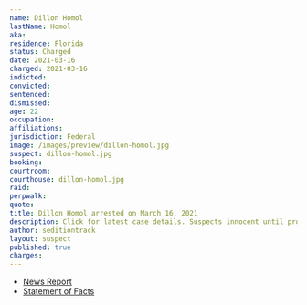 ```yaml
---
name: Dillon Homol
lastName: Homol
aka:
residence: Florida
status: Charged
date: 2021-03-16
charged: 2021-03-16
indicted:
convicted: 
sentenced: 
dismissed: 
age: 22
occupation:
affiliations:
jurisdiction: Federal
image: /images/preview/dillon-homol.jpg
suspect: dillon-homol.jpg
booking:
courtroom:
courthouse: dillon-homol.jpg
raid:
perpwalk:
quote:
title: Dillon Homol arrested on March 16, 2021
description: Click for latest case details. Suspects innocent until proven guilty.
author: seditiontrack
layout: suspect
published: true
charges:
---
```

- [News Report](https://www.clickorlando.com/news/local/2021/03/16/brevard-county-man-joins-hundreds-charged-in-capitol-riots/)
- [Statement of Facts](https://extremism.gwu.edu/sites/g/files/zaxdzs2191/f/Dillon%20Paul%20Homol%20Statement%20of%20Facts.pdf)
